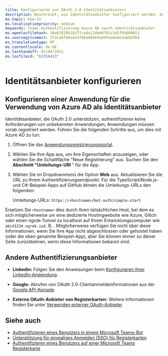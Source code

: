 ```yaml
---
title: Konfigurieren von OAuth 2.0-Identitätsanbietern
description: Beschreibt, wie Identitätsanbieter konfiguriert werden, deren Schwerpunkt auf Microsoft Azure Active Directory liegt (Azure AD)
ms.topic: how-to
ms.localizationpriority: medium
keywords: Teams-Authentifizierung Azure AD oauth-Identitätsanbieter
ms.openlocfilehash: 36e81839b1837fca8a124b60701c3d5f95608851
ms.sourcegitcommit: 2fdca6fb0ade3f6b460eb9a4dfea0a8e2ab8d3b9
ms.translationtype: MT
ms.contentlocale: de-DE
ms.lasthandoff: 03/08/2022
ms.locfileid: "63356413"
---
```

# <a name="configure-identity-providers"></a>Identitätsanbieter konfigurieren

## <a name="configuring-an-application-to-use-azure-ad-as-an-identity-provider"></a>Konfigurieren einer Anwendung für die Verwendung von Azure AD als Identitätsanbieter

Identitätsanbieter, die OAuth 2.0 unterstützen, authentifizieren keine Anforderungen von unbekannten Anwendungen; Anwendungen müssen vorab registriert werden. Führen Sie die folgenden Schritte aus, um dies mit Azure AD zu tun:

1. Öffnen Sie das [Anwendungsregistrierungsportal](https://ms.portal.azure.com/#blade/Microsoft_AAD_RegisteredApps/ApplicationsListBlade).

2. Wählen Sie Ihre App aus, um ihre Eigenschaften anzuzeigen, oder wählen Sie die Schaltfläche "Neue Registrierung" aus. Suchen Sie den **Abschnitt "Umleitungs-URI** " für die App.

3. Wählen Sie im Dropdownmenü die Option **Web** aus. Aktualisieren Sie die URL zu Ihrem Authentifizierungsendpunkt. Für die TypeScript/Node.js- und C#-Beispiel-Apps auf GitHub ähneln die Umleitungs-URLs den folgenden:

    Umleitungs-URLs: `https://<hostname>/bot-auth/simple-start`

Ersetzen Sie `<hostname>` dies durch Ihren tatsächlichen Host, bei dem es sich möglicherweise um eine dedizierte Hostingwebsite wie Azure, Glitch oder einen ngrok-Tunnel zu localhost auf Ihrem Entwicklungscomputer wie `abcd1234.ngrok.io`z. B. . Möglicherweise verfügen Sie nicht über diese Informationen, wenn Sie Ihre App nicht abgeschlossen oder gehostet haben (oder die oben genannte Beispiel-App), aber Sie können immer zu dieser Seite zurückkehren, wenn diese Informationen bekannt sind.

## <a name="other-authentication-providers"></a>Andere Authentifizierungsanbieter

* **Linkedin:** Folgen Sie den Anweisungen beim [Konfigurieren Ihrer LinkedIn-Anwendung](/linkedin/talent/apply-with-linkedin).

* **Google:** Abrufen von OAuth 2.0-Clientanmeldeinformationen aus der [Google API-Konsole](https://console.developers.google.com/)

* **Externe OAuth-Anbieter von Registerkarten:** Weitere Informationen finden Sie unter [Verwenden externer OAuth-Anbieter](../../tabs/how-to/authentication/auth-oauth-provider.md)

## <a name="see-also"></a>Siehe auch 

* [Authentifizieren eines Benutzers in einem Microsoft Teams-Bot](../../resources/bot-v3/bot-authentication/auth-bot-AAD.md)
* [Unterstützung für einmaliges Anmelden (SSO) für Registerkarten](../../tabs/how-to/authentication/auth-aad-sso.md)
* [Authentifizieren eines Benutzers auf einer Microsoft Teams Registerkarte](../../tabs/how-to/authentication/auth-tab-aad.md)